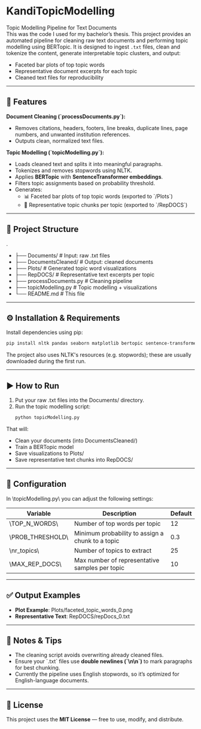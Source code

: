 # KandiTopicModelling

Topic Modelling Pipeline for Text Documents  
This was the code I used for my bachelor’s thesis. This project provides an automated pipeline for cleaning raw text documents and performing topic modelling using BERTopic. It is designed to ingest `.txt` files, clean and tokenize the content, generate interpretable topic clusters, and output:

- Faceted bar plots of top topic words  
- Representative document excerpts for each topic  
- Cleaned text files for reproducibility  

---

## 🚀 Features

**Document Cleaning (\`processDocuments.py\`):**  
- Removes citations, headers, footers, line breaks, duplicate lines, page numbers, and unwanted institution references.  
- Outputs clean, normalized text files.

**Topic Modelling (\`topicModelling.py\`):**  
- Loads cleaned text and splits it into meaningful paragraphs.  
- Tokenizes and removes stopwords using NLTK.  
- Applies **BERTopic** with **SentenceTransformer embeddings**.  
- Filters topic assignments based on probability threshold.  
- Generates:  
  - 📊 Faceted bar plots of top topic words (exported to \`/Plots\`)  
  - 📝 Representative topic chunks per topic (exported to \`/RepDOCS\`)  

---

## 📁 Project Structure

 
.
- ├── Documents/                # Input: raw .txt files
- ├── DocumentsCleaned/         # Output: cleaned documents
- ├── Plots/                    # Generated topic word visualizations
- ├── RepDOCS/                  # Representative text excerpts per topic
- ├── processDocuments.py       # Cleaning pipeline
- ├── topicModelling.py         # Topic modelling + visualizations
- └── README.md                 # This file
 

---

## ⚙️ Installation & Requirements

Install dependencies using pip:

```bash
pip install nltk pandas seaborn matplotlib bertopic sentence-transformers
```
The project also uses NLTK's resources (e.g. stopwords); these are usually downloaded during the first run.

---

## ▶️ How to Run

1. Put your raw .txt files into the Documents/ directory.  
2. Run the topic modelling script:
   ```bash
   python topicModelling.py
   ```
   

That will:

- Clean your documents (into DocumentsCleaned/)  
- Train a BERTopic model  
- Save visualizations to Plots/  
- Save representative text chunks into RepDOCS/

---

## 🔧 Configuration

In \topicModelling.py\ you can adjust the following settings:

| Variable        | Description                                  | Default |
|------------------|----------------------------------------------|---------|
| \TOP_N_WORDS\     | Number of top words per topic                | 12    |
| \PROB_THRESHOLD\  | Minimum probability to assign a chunk to a topic | 0.3   |
| \nr_topics\       | Number of topics to extract                  | 25    |
| \MAX_REP_DOCS\    | Max number of representative samples per topic | 10    |

---

## ✅ Output Examples

- **Plot Example**: Plots/faceted_topic_words_0.png 
- **Representative Text**: RepDOCS/repDocs_0.txt

---

## 📝 Notes & Tips

- The cleaning script avoids overwriting already cleaned files.  
- Ensure your \`.txt\` files use **double newlines (\`\\n\\n\`)** to mark paragraphs for best chunking.  
- Currently the pipeline uses English stopwords, so it’s optimized for English-language documents.

---

## 📄 License

This project uses the **MIT License** — free to use, modify, and distribute.
